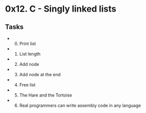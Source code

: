 # 0x12. C - Singly linked lists

## Tasks

* 0. Print list
* 1. List length
* 2. Add node
* 3. Add node at the end
* 4. Free list
* 5. The Hare and the Tortoise
* 6. Real programmers can write assembly code in any language
